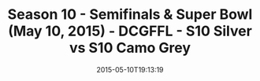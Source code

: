 ---
title: Season 10 - Semifinals & Super Bowl (May 10, 2015) - DCGFFL - S10 Silver vs
  S10 Camo Grey
teams-score:
- team: _teams/s10-silver.md
  score:
- team: _teams/s10-camo-grey.md
  score:
mvp: ''
game-ball: N/A
sportsperson: ''
season: 10
week: 10
date: '2015-05-10T19:13:19'
pageid: season-10-semifinals-super-bowl-may-10-2015-4441-vs-4423
---